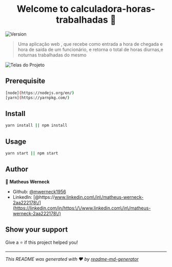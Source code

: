 <h1 align="center">Welcome to calculadora-horas-trabalhadas 👋</h1>
<p>
  <img alt="Version" src="https://img.shields.io/badge/version-0.1.0-blue.svg?cacheSeconds=2592000" />
</p>

> Uma aplicação web , que recebe como entrada a hora de chegada e hora de saída de um funcionário, e retorna o total de horas diurnas,e noturnas trabalhadas do mesmo

![Telas do Projeto](https://i.imgur.com/ATk2Lza.png)

## Prerequisite
```sh
[node](https://nodejs.org/en/)
[yarn](https://yarnpkg.com/)
```

## Install

```sh
yarn install || npm install
```

## Usage

```sh
yarn start || npm start
```


## Author

👤 **Matheus Werneck**

* Github: [@mwerneck1956](https://github.com/mwerneck1956)
* LinkedIn: [@https:\/\/www.linkedin.com\/in\/matheus-werneck-2aa222178\/](https://linkedin.com/in/https:\/\/www.linkedin.com\/in\/matheus-werneck-2aa222178\/)

## Show your support

Give a ⭐️ if this project helped you!

***
_This README was generated with ❤️ by [readme-md-generator](https://github.com/kefranabg/readme-md-generator)_
